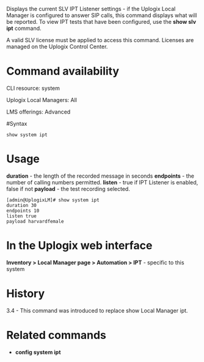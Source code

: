 <!-- 5.4 -->

Displays the current SLV IPT Listener settings - if the Uplogix Local Manager is configured to answer SIP calls, this command displays what will be reported. To view IPT tests that have been configured, use the **show slv ipt** command. 

A valid SLV license must be applied to access this command. Licenses are managed on the Uplogix Control Center.

# Command availability 

CLI resource: system

Uplogix Local Managers: All

LMS offerings: Advanced

#Syntax 

```
show system ipt
```

# Usage 

**duration** - the length of the recorded message in seconds
**endpoints** - the number of calling numbers permitted.
**listen** - true if IPT Listener is enabled, false if not
**payload** - the test recording selected.

```
[admin@UplogixLM]# show system ipt
duration 30
endpoints 10
listen true
payload harvardfemale
```

# In the Uplogix web interface

**Inventory > Local Manager page > Automation > IPT** - specific to this system

# History 

3.4 - This command was introduced to replace show Local Manager ipt.

# Related commands 

- **config system ipt**
